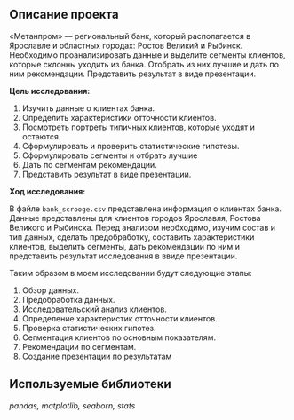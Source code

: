## Описание проекта
«Метанпром» — региональный банк, который располагается в Ярославле и областных городах: Ростов Великий и Рыбинск. Необходимо проанализировать данные и выделите сегменты клиентов, которые склонны уходить из банка. Отобрать из них лучшие и дать по ним рекомендации. Представить результат в виде презентации.

__Цель исследования:__
1. Изучить данные о клиентах банка.
2. Определить характеристики отточности клиентов.
3. Посмотреть портреты типичных клиентов, которые уходят и остаются.
4. Сформулировать и проверить статистические гипотезы.
5. Сформулировать сегменты и отбрать лучшие
6. Дать по сегментам рекомендации.
7. Представить результат в виде презентации.

__Ход исследования:__

В файле `bank_scrooge.csv` представлена информация о клиентах банка. Данные представлены для клиентов городов Ярославля, Ростова Великого и Рыбинска.
Перед анализом необходимо, изучим состав и тип данных, сделать предобработку, составить характеристики клиентов, выделить сегменты, дать рекомендации по ним и представить результат исследования в ввиде презентации.

Таким образом в моем исследовании будут следующие этапы:
1. Обзор данных.
3. Предобработка данных.
4. Исследовательский анализ клиентов.
5. Определение характеристик отточности клиентов.
6. Проверка статистических гипотез.
7. Сегментация клиентов по основным показателям.
8. Рекомендации по сегментам.
9. Создание презентации по результатам
## Используемые библиотеки
*pandas, matplotlib, seaborn, stats*
